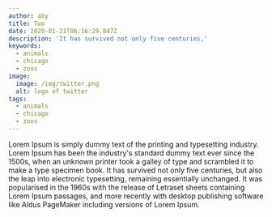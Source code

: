 ```yaml
---
author: aby
title: Two
date: 2020-01-21T06:16:29.847Z
description: 'It has survived not only five centuries,'
keywords:
  - animals
  - chicago
  - zoos
image:
  image: /img/twitter.png
  alt: logo of twitter
tags:
  - animals
  - chicago
  - zoos
---
```



Lorem Ipsum is simply dummy text of the printing and typesetting industry. Lorem Ipsum has been the industry's standard dummy text ever since the 1500s, when an unknown printer took a galley of type and scrambled it to make a type specimen book. It has survived not only five centuries, but also the leap into electronic typesetting, remaining essentially unchanged. It was popularised in the 1960s with the release of Letraset sheets containing Lorem Ipsum passages, and more recently with desktop publishing software like Aldus PageMaker including versions of Lorem Ipsum.
